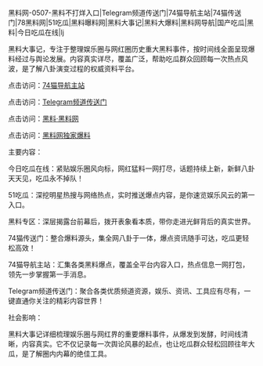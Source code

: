 #
黑料网-0507-黑料不打烊入口|Telegram频道传送门|74猫导航主站|74猫传送门|78黑料网|51吃瓜|黑料曝料网|黑料大事记|黑料大爆料|黑料网导航|国产吃瓜|黑料|今日吃瓜在线|lj

黑料大事记，专注于整理娱乐圈与网红圈历史重大黑料事件，按时间线全面呈现爆料经过与舆论发展。内容真实详尽，覆盖广泛，帮助吃瓜群众回顾每一次热点风波，是了解八卦演变过程的权威资料平台。


点击访问：<a href="https://74mao.com/">74猫导航主站</a>

点击访问：<a href="https://74mao.com/">Telegram频道传送门</a>

点击访问：<a href="https://gdas.pages.dev/">黑料·黑料网</a>

点击访问：<a href="https://tyer.pages.dev/">黑料网独家爆料</a>


主要内容：

今日吃瓜在线：紧贴娱乐圈风向标，网红猛料一网打尽，话题持续上新，新鲜八卦天天见，吃瓜永不掉队！

51吃瓜：深挖明星热搜与网络热点，实时推送爆点内容，是你速览娱乐风云的第一入口。

黑料专区：深层揭露台前幕后，拨开表象看本质，带你走进光鲜背后的真实世界。

74猫传送门：整合爆料源头，集全网八卦于一体，爆点资讯随手可达，吃瓜更轻松高效！

74猫导航主站：汇集各类黑料爆点，覆盖全平台内容入口，热点信息一网打包，领先一步掌握第一手消息。

Telegram频道传送门：聚合各类优质频道资源，娱乐、资讯、工具应有尽有，一键直通你关注的精彩内容世界！

社会影响：

黑料大事记详细梳理娱乐圈与网红界的重要爆料事件，从爆发到发酵，时间线清晰，内容真实。它不仅记录每一次舆论风暴的起点，也让吃瓜群众轻松回顾往年大瓜，是了解圈内内幕的绝佳工具。

<span style="display:none;">[Canonical link](）</span>
